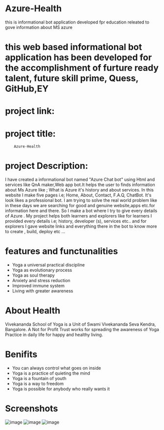 # Azure-Health
this is informational bot application developed fpr education releated to gove information about MS azure
# this web based informational bot application has been developed for the accomplishment of furture ready talent, future skill prime, Quess, GitHub,EY
# project link:

# project title:
        Azure-Health

# project Description:
 I have created a informational bot named "Azure Chat bot" using Html and services like QnA maker,Web app bot.It helps the user to finds information about Ms Azure like ; What is Azure it's history and about services. In this website I make five pages i.e; Home, About, Contact, F.A.Q, ChatBot. It's look likes a professional bot. I am trying to solve the real world problem like in these days we are searching for good and genuine website,apps etc.for information here and there. So I make a bot where I try to give every details of Azure . My project helps both learners and explorers like for learners I provided every details i.e; history, developer (s), services etc.. and for explorers I gave website links and everything there in the bot to know more to create , build, deploy etc ...
# features and functunalities
* Yoga a universal practical discipline
* Yoga as evolutionary process
* Yoga as soul therapy
* Anxiety and stress reduction
* Improved immune system
* Living with greater awareness 
# About Health
Vivekananda School of Yoga is a Unit of Swami Vivekananda Seva Kendra, Bangalore. A Not for Profit Trust works for spreading the awareness of Yoga Practice in daily life for happy and healthy living.
# Benifits
* You can always control what goes on inside
* Yoga is a practice of quieting the mind
* Yoga is a fountain of youth
* Yoga is a way to freedom
* Yoga is possible for anybody who really wants it
# Screenshots
![image](https://user-images.githubusercontent.com/114166173/191879605-200b5c39-7525-4d7e-8185-c23bb45f6d23.png)
![image](https://user-images.githubusercontent.com/114166173/191879628-296dfdfe-8466-416b-bdd3-4fedc5214a40.png)
![image](https://user-images.githubusercontent.com/114166173/191879650-67e2166f-34c6-4bd5-9595-12b36bf1b03a.png)
